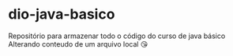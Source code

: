 # dio-java-basico
Repositório para armazenar todo o código do curso de java básico
Alterando conteudo de um arquivo local
😘